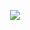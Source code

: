 <p align="center">
  <a href="https://skillicons.dev">
    <img src="https://skillicons.dev/icons?i=babel,bash,css,figma,git,github,githubactions,html,js,jest,jquery,linux,md,mysql,nextjs,nodejs,php,postman,react,sass,svg,ts,vercel,vscode,webpack,wordpress&perline=13" />
  </a>
</p>

